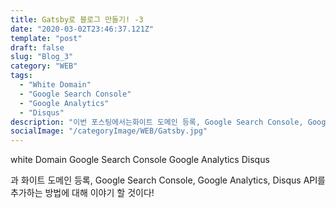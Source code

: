 ```yaml
---
title: Gatsby로 블로그 만들기! -3
date: "2020-03-02T23:46:37.121Z"
template: "post"
draft: false
slug: "Blog_3"
category: "WEB"
tags:
  - "White Domain"
  - "Google Search Console"
  - "Google Analytics"
  - "Disqus"
description: "이번 포스팅에서는화이트 도메인 등록, Google Search Console, Google Analytics, Disqus API를 추가하는 방법에 대해 이야기 할 것이다!"
socialImage: "/categoryImage/WEB/Gatsby.jpg"
---
```



white Domain
Google Search Console
Google Analytics
Disqus

과 화이트 도메인 등록, Google Search Console, Google Analytics, Disqus API를 추가하는 방법에 대해 이야기 할 것이다!